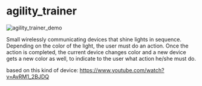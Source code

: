 # agility_trainer

![agility_trainer_demo](https://user-images.githubusercontent.com/44078452/112398594-4ea78b80-8ce3-11eb-8e08-b5a89963784e.gif)

Small wirelessly communicating devices that shine lights in sequence. Depending on the color of the light, the user must do an action. Once the action is completed, the current device changes color and a new device gets a new color as well, to indicate to the user what action he/she must do.

based on this kind of device: https://www.youtube.com/watch?v=AvRM1_2BJDQ
